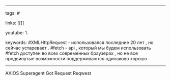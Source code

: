 ____

tags: #

links: [[]]

youtube: 
1. 

keywords:
#XMLHttpRequest - использовался последние 20 лет , но сейчас устаревает .
#fetch - api , который мы будем использовать 
#fetch доступен во всех современных браузерах , но не все продвинутые возможности поддерживаются одинаково хорошо .


_____
AXIOS
Superagent
Got
Request
Reqwest